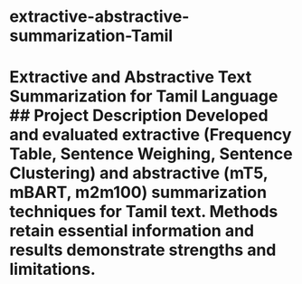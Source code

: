 # extractive-abstractive-summarization-Tamil
# Extractive and Abstractive Text Summarization for Tamil Language  ## Project Description Developed and evaluated extractive (Frequency Table, Sentence Weighing, Sentence Clustering) and abstractive (mT5, mBART, m2m100) summarization techniques for Tamil text. Methods retain essential information and results demonstrate strengths and limitations.
